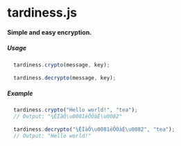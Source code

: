 # tardiness.js
#### Simple and easy encryption.

##### Usage

```js
  tardiness.crypto(message, key);
  
  tardiness.decrypto(message, key);
```

##### Example

```js
  tardiness.crypto("Hello world!", "tea");
  // Output: "¼ÊÍàÔ\u0081ëÔÓàÉ\u0082"
  
  tardiness.decrypto("¼ÊÍàÔ\u0081ëÔÓàÉ\u0082", "tea");
  // Output: "Hello world!"
```
